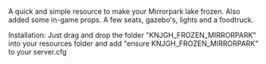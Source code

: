 A quick and simple resource to make your Mirrorpark lake frozen.
Also added some in-game props. A few seats, gazebo's, lights and a foodtruck.

Installation:
Just drag and drop the folder "KNJGH_FROZEN_MIRRORPARK" into your resources folder and add "ensure KNJGH_FROZEN_MIRRORPARK" to your server.cfg

